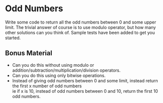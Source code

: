 # Odd Numbers #
Write some code to return all the odd numbers between 0 and some upper limit.
The trivial answer of course is to use modulo operator, but how many other solutions can you think of.
Sample tests have been added to get you started.

## Bonus Material ##
* Can you do this without using modulo or addition/subtraction/multiplication/division operators.
* Can you do this using only bitwise operations. 
* Instead of giving odd numbers between 0 and some limit, instead return the first x number of odd numbers  
ie if x is 10, instead of odd numbers between 0 and 10, return the first 10 odd numbers. 
